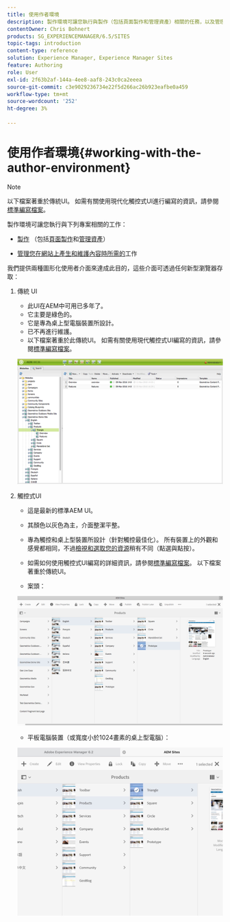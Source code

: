 ```yaml
---
title: 使用作者環境
description: 製作環境可讓您執行與製作（包括頁面製作和管理資產）相關的任務，以及管理在網站上產生和維護內容時所需的任務。
contentOwner: Chris Bohnert
products: SG_EXPERIENCEMANAGER/6.5/SITES
topic-tags: introduction
content-type: reference
solution: Experience Manager, Experience Manager Sites
feature: Authoring
role: User
exl-id: 2f63b2af-144a-4ee8-aaf8-243c0ca2eeea
source-git-commit: c3e9029236734e22f5d266ac26b923eafbe0a459
workflow-type: tm+mt
source-wordcount: '252'
ht-degree: 3%

---
```


# 使用作者環境{#working-with-the-author-environment}

>[!NOTE]
>
>以下檔案著重於傳統UI。 如需有關使用現代化觸控式UI進行編寫的資訊，請參閱[標準編寫檔案](/help/assets/assets.md)。

製作環境可讓您執行與下列專案相關的工作：

* [製作](/help/sites-authoring/author.md) （包括[頁面製作](/help/sites-authoring/qg-page-authoring.md)和[管理資產](/help/assets/assets.md)）

* [管理您在網站上產生和維護內容時所需的](/help/sites-administering/administer-best-practices.md)工作

我們提供兩種圖形化使用者介面來達成此目的，這些介面可透過任何新型瀏覽器存取：

1. 傳統 UI

   * 此UI在AEM中可用已多年了。
   * 它主要是綠色的。
   * 它是專為桌上型電腦裝置所設計。
   * 已不再進行維護。
   * 以下檔案著重於此傳統UI。 如需有關使用現代觸控式UI編寫的資訊，請參閱[標準編寫檔案](/help/sites-authoring/author.md)。

   ![chlimage_1-149](assets/chlimage_1-149.png)

1. 觸控式UI

   * 這是最新的標準AEM UI。
   * 其顏色以灰色為主，介面整潔平整。
   * 專為觸控和桌上型裝置所設計（針對觸控最佳化）。 所有裝置上的外觀和感覺都相同，不過[檢視和選取您的資源](/help/sites-authoring/basic-handling.md)稍有不同（點選與點按）。
   * 如需如何使用觸控式UI編寫的詳細資訊，請參閱[標準編寫檔案](/help/sites-authoring/author.md)。 以下檔案著重於傳統UI。

   * 案頭：

   ![chlimage_1-150](assets/chlimage_1-150.png)

   * 平板電腦裝置（或寬度小於1024畫素的桌上型電腦）：

   ![chlimage_1-7](assets/chlimage_1-7.jpeg)
